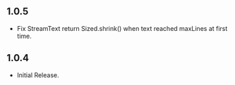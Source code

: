 ## 1.0.5

- Fix StreamText return Sized.shrink() when text reached maxLines at first time.

## 1.0.4

- Initial Release.